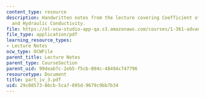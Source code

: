 ```yaml
---
content_type: resource
description: Handwritten notes from the lecture covering Coefficient of Permeability
  and Hydraulic Conductivity.
file: https://ol-ocw-studio-app-qa.s3.amazonaws.com/courses/1-361-advanced-soil-mechanics-fall-2004/29c0857386cb5ca7895d9679c9bb7b34_part_iv_3.pdf
file_type: application/pdf
learning_resource_types:
- Lecture Notes
ocw_type: OCWFile
parent_title: Lecture Notes
parent_type: CourseSection
parent_uid: 99deab7c-2eb5-f5cb-094c-48494c747796
resourcetype: Document
title: part_iv_3.pdf
uid: 29c08573-86cb-5ca7-895d-9679c9bb7b34
---
```

